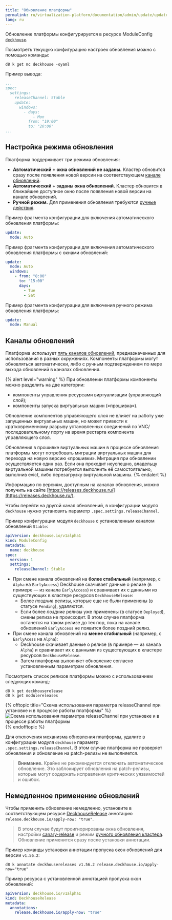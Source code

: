 ```yaml
---
title: "Обновление платформы"
permalink: ru/virtualization-platform/documentation/admin/update/update.html
lang: ru
---
```


Обновление платформы конфигурируется в ресурсе ModuleConfig [`deckhouse`](../../../reference/cr/moduleconfig.html).

Посмотреть текущую конфигурацию настроек обновления можно с помощью команды:

```shell
d8 k get mc deckhouse -oyaml
```

Пример вывода:

```yaml
...
spec:
  settings:
    releaseChannel: Stable
    update:
      windows:
        - days:
            - Mon
          from: "19:00"
          to: "20:00"
...
```

## Настройка режима обновления

Платформа поддерживает три режима обновления:

- **Автоматический + окна обновлений не заданы.** Кластер обновится сразу после появления новой версии на соответствующем [канале обновлений](/products/virtualization-platform/documentation/about/release-channels.html).
- **Автоматический + заданы окна обновлений.** Кластер обновится в ближайшее доступное окно после появления новой версии на канале обновлений.
- **Ручной режим.** Для применения обновления требуются [ручные действия](./manual-update-mode.html).

Пример фрагмента конфигурации для включения автоматического обновления платформы:

```yaml
update:
  mode: Auto
```

Пример фрагмента конфигурации для включения автоматического обновления платформы с окнами обновлений:

```yaml
update:
  mode: Auto
  windows:
    - from: "8:00"
      to: "15:00"
      days:
        - Tue
        - Sat
```

Пример фрагмента конфигурации для включения ручного режима обновления платформы:

```yaml
update:
  mode: Manual
```

## Каналы обновлений

Платформа использует [пять каналов обновлений](/products/virtualization-platform/documentation/about/release-channels.html), предназначенных для использования в разных окружениях. Компоненты платформы могут обновляться автоматически, либо с ручным подтверждением по мере выхода обновлений в каналах обновления.

{% alert level="warning" %}
При обновлении платформы компоненты можно разделить на две категории:

- компоненты управления ресурсами виртуализации (управляющий слой);
- компоненты запуска виртуальных машин («прошивка»).

Обновление компонентов управляющего слоя не влияет на работу уже запущенных виртуальных машин, но может привести к кратковременному разрыву установленных соединений по VNC/последовательному порту на время рестарта компонента управляющего слоя.

Обновления в прошивке виртуальных машин в процессе обновления платформы могут потребовать миграции виртуальных машин для перехода на новую версию «прошивки».
Миграция при обновлении осуществляется один раз. Если она проходит неуспешно, владельцу виртуальной машины потребуется выполнить её самостоятельно, выполнив evict, либо перезагрузку виртуальной машины.
{% endalert %}

Информацию по версиям, доступным на каналах обновления, можно получить на сайте [https://releases.deckhouse.ru/](https://releases.deckhouse.ru/).

Чтобы перейти на другой канал обновлений, в конфигурации модуля `deckhouse` нужно установить параметр `.spec.settings.releaseChannel`.

Пример конфигурации модуля `deckhouse` с установленным каналом обновлений `Stable`:

```yaml
apiVersion: deckhouse.io/v1alpha1
kind: ModuleConfig
metadata:
  name: deckhouse
spec:
  version: 1
  settings:
    releaseChannel: Stable
```

- При смене канала обновлений на **более стабильный** (например, с `Alpha` на `EarlyAccess`) Deckhouse скачивает данные о релизе (в примере — из канала `EarlyAccess`) и сравнивает их с данными из существующих в кластере ресурсов `DeckhouseRelease`:
  - Более _поздние_ релизы, которые еще не были применены (в статусе `Pending`), удаляются.
  - Если более _поздние_ релизы уже применены (в статусе `Deployed`), смены релиза не происходит. В этом случае платформа останется на таком релизе до тех пор, пока на канале обновлений `EarlyAccess` не появится более поздний релиз.
- При смене канала обновлений на **менее стабильный** (например, с `EarlyAcess` на `Alpha`):
  - Deckhouse скачивает данные о релизе (в примере — из канала `Alpha`) и сравнивает их с данными из существующих в кластере ресурсов `DeckhouseRelease`.
  - Затем платформа выполняет обновление согласно установленным параметрам обновления.

Посмотреть список релизов платформы можно с использованием следующих команд:

```shell
d8 k get deckhouserelease
d8 k get modulereleases
```

{% offtopic title="Схема использования параметра releaseChannel при установке и в процессе работы платформы" %}
![Схема использования параметра releaseChannel при установке и в процессе работы платформы](/../../../../images/common/deckhouse-update-process.png)
{% endofftopic %}

Для отключения механизма обновления платформы, удалите в конфигурации модуля `deckhouse` параметр `.spec.settings.releaseChannel`. В этом случае платформа не проверяет обновления и обновление на patch-релизы не выполняется.

> **Внимание.** Крайне не рекомендуется отключать автоматическое обновление. Это заблокирует обновления на patch-релизы, которые могут содержать исправления критических уязвимостей и ошибок.

## Немедленное применение обновлений

Чтобы применить обновление немедленно, установите в соответствующем ресурсе [DeckhouseRelease](../../../reference/cr/deckhouserelease.html) аннотацию `release.deckhouse.io/apply-now: "true"`.

> В этом случае будут проигнорированы окна обновления, настройки [canary-release](../../../reference/cr/deckhouserelease.html#deckhouserelease-v1alpha1-spec-applyafter) и режим [ручного обновления кластера](../../reference/cr.html#parameters-update-disruptionapprovalmode). Обновление применится сразу после установки аннотации.

Пример команды установки аннотации пропуска окон обновлений для версии `v1.56.2`:

```shell
d8 k annotate deckhousereleases v1.56.2 release.deckhouse.io/apply-now="true"
```

Пример ресурса с установленной аннотацией пропуска окон обновлений:

```yaml
apiVersion: deckhouse.io/v1alpha1
kind: DeckhouseRelease
metadata:
  annotations:
    release.deckhouse.io/apply-now: "true"
```
